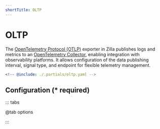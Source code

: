 ```yaml
---
shortTitle: OLTP
---
```


# OLTP

The [OpenTelemetry Protocol (OTLP)](https://github.com/open-telemetry/oteps/blob/main/text/0035-opentelemetry-protocol.md) exporter in Zilla publishes logs and metrics to an [OpenTelemetry Collector](https://opentelemetry.io/docs/collector/), enabling integration with observability platforms. It allows configuration of the data publishing interval, signal type, and endpoint for flexible telemetry management.

```yaml {3}
<!-- @include: ./.partials/oltp.yaml -->
```

## Configuration (\* required)

::: tabs

@tab options

<!-- @include: ./.partials/oltp-options.md -->

:::
